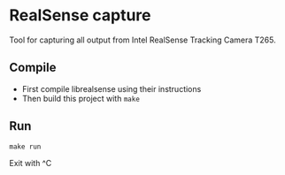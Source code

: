 # RealSense capture

Tool for capturing all output from Intel RealSense Tracking Camera T265.

## Compile

* First compile librealsense using their instructions
* Then build this project with `make`

## Run

`make run`

Exit with ^C
